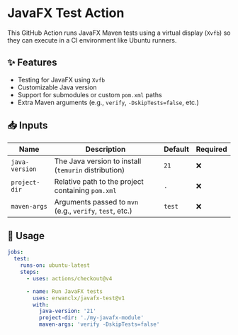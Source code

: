 # JavaFX Test Action

This GitHub Action runs JavaFX Maven tests using a virtual display (`Xvfb`) so they can execute in a CI environment like Ubuntu runners.

## ✨ Features

- Testing for JavaFX using `Xvfb`
- Customizable Java version
- Support for submodules or custom `pom.xml` paths
- Extra Maven arguments (e.g., `verify`, `-DskipTests=false`, etc.)

## 📥 Inputs

| Name           | Description                                              | Default    | Required |
|----------------|----------------------------------------------------------|------------|----------|
| `java-version` | The Java version to install (`temurin` distribution)     | `21`       | ❌       |
| `project-dir`  | Relative path to the project containing `pom.xml`        | `.`        | ❌       |
| `maven-args`   | Arguments passed to `mvn` (e.g., `verify`, `test`, etc.) | `test`     | ❌       |

## 🚀 Usage

```yaml
jobs:
  test:
    runs-on: ubuntu-latest
    steps:
      - uses: actions/checkout@v4

      - name: Run JavaFX tests
        uses: erwanclx/javafx-test@v1
        with:
          java-version: '21'
          project-dir: './my-javafx-module'
          maven-args: 'verify -DskipTests=false'

